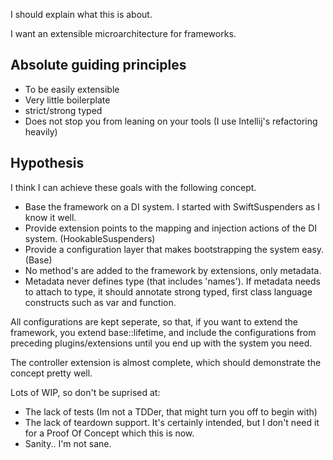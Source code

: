 I should explain what this is about.

I want an extensible microarchitecture for frameworks. 

## Absolute guiding principles

  * To be easily extensible
  * Very little boilerplate
  * strict/strong typed
  * Does not stop you from leaning on your tools (I use Intellij's refactoring heavily)

## Hypothesis

I think I can achieve these goals with the following concept.

  * Base the framework on a DI system. I started with SwiftSuspenders as I know it well.
  * Provide extension points to the mapping and injection actions of the DI system. (HookableSuspenders)
  * Provide a configuration layer that makes bootstrapping the system easy. (Base)
  * No method's are added to the framework by extensions, only metadata.
  * Metadata never defines type (that includes 'names'). If metadata needs to attach to type, it should annotate strong typed, first class language constructs such as var and function.

All configurations are kept seperate, so that, if you want to extend the framework, you extend base::lifetime, and include the configurations
from preceding plugins/extensions until you end up with the system you need. 

The controller extension is almost complete, which should demonstrate the concept pretty well.

Lots of WIP, so don't be suprised at:
  
  * The lack of tests (Im not a TDDer, that might turn you off to begin with)
  * The lack of teardown support. It's certainly intended, but I don't need it for a Proof Of Concept which this is now.
  * Sanity.. I'm not sane.
	

